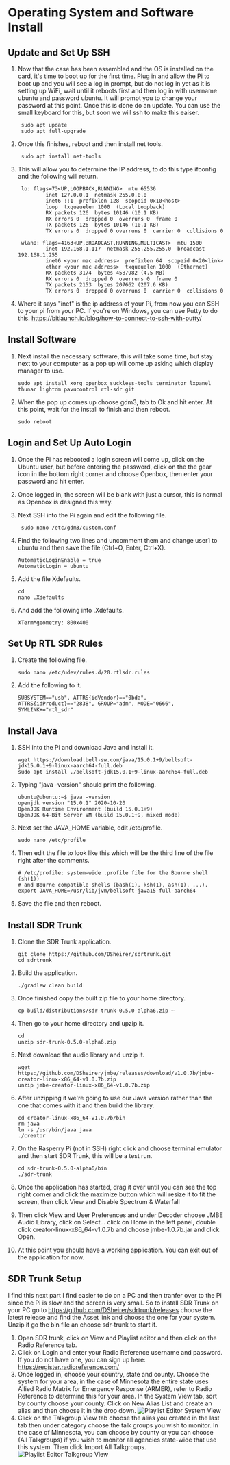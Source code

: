 
# Operating System and Software Install

## Update and Set Up SSH

1. Now that the case has been assembled and the OS is installed on the card, it's time to boot up for the first time.  Plug in and allow the Pi to boot up and you will see a log in prompt, but do not log in yet as it is setting up WiFi, wait until it reboots first and then log in with username ubuntu and password ubuntu. It will prompt you to change your password at this point. Once this is done do an update. You can use the small keyboard for this, but soon we will ssh to make this eaiser.
        
        sudo apt update
        sudo apt full-upgrade
        
2. Once this finishes, reboot and then install net tools.

        sudo apt install net-tools
        
3. This will allow you to determine the IP address, to do this type ifconfig and the following will return.

        lo: flags=73<UP,LOOPBACK,RUNNING>  mtu 65536
                inet 127.0.0.1  netmask 255.0.0.0
                inet6 ::1  prefixlen 128  scopeid 0x10<host>
                loop  txqueuelen 1000  (Local Loopback)
                RX packets 126  bytes 10146 (10.1 KB)
                RX errors 0  dropped 0  overruns 0  frame 0
                TX packets 126  bytes 10146 (10.1 KB)
                TX errors 0  dropped 0 overruns 0  carrier 0  collisions 0

        wlan0: flags=4163<UP,BROADCAST,RUNNING,MULTICAST>  mtu 1500
                inet 192.168.1.117  netmask 255.255.255.0  broadcast 192.168.1.255
                inet6 <your mac address>  prefixlen 64  scopeid 0x20<link>
                ether <your mac address>  txqueuelen 1000  (Ethernet)
                RX packets 3174  bytes 4587982 (4.5 MB)
                RX errors 0  dropped 0  overruns 0  frame 0
                TX packets 2153  bytes 207662 (207.6 KB)
                TX errors 0  dropped 0 overruns 0  carrier 0  collisions 0
                
4. Where it says "inet" is the ip address of your Pi, from now you can SSH to your pi from your PC.  If you're on Windows, you can use Putty to do this. https://bitlaunch.io/blog/how-to-connect-to-ssh-with-putty/

## Install Software
1. Next install the necessary software, this will take some time, but stay next to your computer as a pop up will come up asking which display manager to use. 

       sudo apt install xorg openbox suckless-tools terminator lxpanel thunar lightdm pavucontrol rtl-sdr git

2. When the pop up comes up choose gdm3, tab to Ok and hit enter.  At this point, wait for the install to finish and then reboot.

       sudo reboot
        
## Login and Set Up Auto Login

1. Once the Pi has rebooted a login screen will come up, click on the Ubuntu user, but before entering the password, click on the the gear icon in the bottom right corner and choose Openbox, then enter your password and hit enter.
2. Once logged in, the screen will be blank with just a cursor, this is normal as Openbox is designed this way.
3. Next SSH into the Pi again and edit the following file.

        sudo nano /etc/gdm3/custom.conf
        
4. Find the following two lines and uncomment them and change user1 to ubuntu and then save the file (Ctrl+O, Enter, Ctrl+X).

       AutomaticLoginEnable = true
       AutomaticLogin = ubuntu
       
5. Add the file Xdefaults.

       cd
       nano .Xdefaults

6. And add the following into .Xdefaults.

       XTerm*geometry: 800x400
       
## Set Up RTL SDR Rules

1. Create the following file.

       sudo nano /etc/udev/rules.d/20.rtlsdr.rules

2. Add the following to it.

       SUBSYSTEM=="usb", ATTRS{idVendor}=="0bda", ATTRS{idProduct}=="2838", GROUP="adm", MODE="0666", SYMLINK+="rtl_sdr"

## Install Java
1. SSH into the Pi and download Java and install it.

       wget https://download.bell-sw.com/java/15.0.1+9/bellsoft-jdk15.0.1+9-linux-aarch64-full.deb
       sudo apt install ./bellsoft-jdk15.0.1+9-linux-aarch64-full.deb
       
2. Typing "java -version" should print the following.

       ubuntu@ubuntu:~$ java -version
       openjdk version "15.0.1" 2020-10-20
       OpenJDK Runtime Environment (build 15.0.1+9)
       OpenJDK 64-Bit Server VM (build 15.0.1+9, mixed mode)

4. Next set the JAVA_HOME variable, edit /etc/profile.

       sudo nano /etc/profile
       
4. Then edit the file to look like this which will be the third line of the file right after the comments.

       # /etc/profile: system-wide .profile file for the Bourne shell (sh(1))
       # and Bourne compatible shells (bash(1), ksh(1), ash(1), ...).
       export JAVA_HOME=/usr/lib/jvm/bellsoft-java15-full-aarch64
       
5. Save the file and then reboot.

## Install SDR Trunk
1. Clone the SDR Trunk application.

       git clone https://github.com/DSheirer/sdrtrunk.git
       cd sdrtrunk
        
2. Build the application.

       ./gradlew clean build
       
3. Once finished copy the built zip file to your home directory.

       cp build/distributions/sdr-trunk-0.5.0-alpha6.zip ~
       
4. Then go to your home directory and upzip it.

       cd
       unzip sdr-trunk-0.5.0-alpha6.zip
       
5. Next download the audio library and unzip it.

       wget https://github.com/DSheirer/jmbe/releases/download/v1.0.7b/jmbe-creator-linux-x86_64-v1.0.7b.zip
       unzip jmbe-creator-linux-x86_64-v1.0.7b.zip
       
6. After unzipping it we're going to use our Java version rather than the one that comes with it and then build the library.

       cd creator-linux-x86_64-v1.0.7b/bin
       rm java
       ln -s /usr/bin/java java
       ./creator
       
7. On the Rasperry Pi (not in SSH) right click and choose terminal emulator and then start SDR Trunk, this will be a test run.
   
       cd sdr-trunk-0.5.0-alpha6/bin
       ./sdr-trunk
       
8. Once the application has started, drag it over until you can see the top right corner and click the maximize button which will resize it to fit the screen, then click View and Disable Spectrum & Waterfall
9. Then click View and User Preferences and under Decoder choose JMBE Audio Library, click on Select... click on Home in the left panel, double click creator-linux-x86_64-v1.0.7b and choose jmbe-1.0.7b.jar and click Open.
10. At this point you should have a working application.  You can exit out of the application for now.

## SDR Trunk Setup

I find this next part I find easier to do on a PC and then tranfer over to the Pi since the Pi is slow and the screen is very small. So to install SDR Trunk on your PC go to https://github.com/DSheirer/sdrtrunk/releases choose the latest release and find the Asset link and choose the one for your system.  Unzip it go the bin file an choose sdr-trunk to start it. 

1. Open SDR trunk, click on View and Playlist editor and then click on the Radio Reference tab.
2. Click on Login and enter your Radio Reference username and password.  If you do not have one, you can sign up here: https://register.radioreference.com/
3. Once logged in, choose your country, state and county.  Choose the system for your area, in the case of Minnesota the entire state uses Allied Radio Matrix for Emergency Response (ARMER), refer to Radio Reference to determine this for your area.  In the System View tab, sort by county choose your county. Click on New Alias List and create an alias and then choose it in the drop down. ![Playlist Editor System View](/images/playlistEditorSystemView.png)
4. Click on the Talkgroup View tab choose the alias you created in the last tab then under category choose the talk groups you wish to monitor.  In the case of Minnesota, you can choose by county or you can choose (All Talkgroups) if you wish to monitor all agencies state-wide that use this system.  Then click Import All Talkgroups. ![Playlist Editor Talkgroup View](/images/playlistEditorTalkgroupView.png)
       
